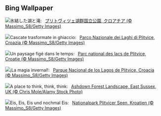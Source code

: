 ## Bing Wallpaper
![](https://www.bing.com/th?id=OHR.PlitviceWinter_JA-JP1926981970_UHD.jpg&w=1000)氷結した湖と滝:&nbsp;&ensp;[プリトヴィツェ湖群国立公園, クロアチア (© Massimo_S8/Getty Images)](https://www.bing.com/th?id=OHR.PlitviceWinter_JA-JP1926981970_UHD.jpg)
<br><br/>
![](https://www.bing.com/th?id=OHR.PlitviceWinter_IT-IT0587144378_UHD.jpg&w=1000)Cascate trasformate in ghiaccio:&nbsp;&ensp;[Parco Nazionale dei Laghi di Plitvice, Croazia (© Massimo_S8/Getty Images)](https://www.bing.com/th?id=OHR.PlitviceWinter_IT-IT0587144378_UHD.jpg)
<br><br/>
![](https://www.bing.com/th?id=OHR.PlitviceWinter_FR-FR4625546513_UHD.jpg&w=1000)Un paysage figé dans le temps:&nbsp;&ensp;[Parc national des lacs de Plitvice, Croatie (© Massimo_S8/Getty Images)](https://www.bing.com/th?id=OHR.PlitviceWinter_FR-FR4625546513_UHD.jpg)
<br><br/>
![](https://www.bing.com/th?id=OHR.PlitviceWinter_ES-ES1965080924_UHD.jpg&w=1000)¡La magia invernal!:&nbsp;&ensp;[Parque Nacional de los Lagos de Plitvice, Croacia (© Massimo_S8/Getty Images)](https://www.bing.com/th?id=OHR.PlitviceWinter_ES-ES1965080924_UHD.jpg)
<br><br/>
![](https://www.bing.com/th?id=OHR.WinnieDaySussex_EN-GB2530368112_UHD.jpg&w=1000)A place to think, think, think:&nbsp;&ensp;[Ashdown Forest Landscape, East Sussex, UK (© Chris Mole/Alamy Stock Photo)](https://www.bing.com/th?id=OHR.WinnieDaySussex_EN-GB2530368112_UHD.jpg)
<br><br/>
![](https://www.bing.com/th?id=OHR.PlitviceWinter_DE-DE4628468125_UHD.jpg&w=1000)Eis, Eis, Eis und nochmal Eis:&nbsp;&ensp;[Nationalpark Plitvicer Seen, Kroatien (© Massimo_S8/Getty Images)](https://www.bing.com/th?id=OHR.PlitviceWinter_DE-DE4628468125_UHD.jpg)
<br><br/>
